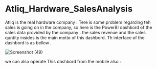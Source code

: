 # Atliq_Hardware_SalesAnalysis
Atliq is the real hardware company . Tere is some problem regarding teh sales is going on in the company, so here is the PowerBI dashbord of the sales data provided by the  company . 
the sales revenue  and the sales quntity  insides is the main motto of this dashbord. Th interface of the dashbord is as bellow .

![Screenshot (49)](https://user-images.githubusercontent.com/75326769/124744987-ecdefa80-df3c-11eb-9732-6cfb00516383.png)



we  can also operate This dashbord from the mobile also :



